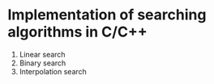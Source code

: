 ﻿# Implementation of searching algorithms in C/C++
 1. Linear search
 2. Binary search
 3. Interpolation search

